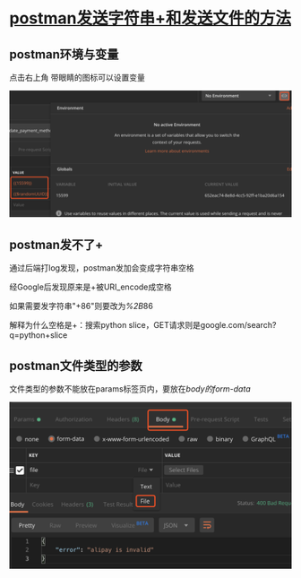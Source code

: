 # [postman发送字符串+和发送文件的方法](/2019/12_2/postman_send_plus.md)

## postman环境与变量

点击右上角 带眼睛的图标可以设置变量

![postman_variable](postman_variable.png)

## postman发不了+

通过后端打log发现，postman发加会变成字符串空格

经Google后发现原来是+被URI_encode成空格

如果需要发字符串"+86"则要改为<var class="mark">%2B</var>86

解释为什么空格是+：搜索python slice，GET请求则是google.com/search?q=python+slice

## postman文件类型的参数

文件类型的参数不能放在params标签页内，要放在<var class="mark">body的form-data</var>

![postman_file](postman_file.png)
